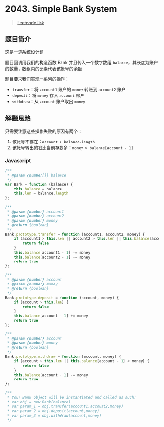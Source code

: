 # 2043. Simple Bank System

> [Leetcode link](https://leetcode.com/problems/simple-bank-system)

## 题目简介

这是一道系统设计题

题目回调用我们的构造函数 Bank 并且传入一个数字数组 `balance`，其长度为账户的数量，数组内的元素代表该帐号的余额

题目要求我们实现一系列的操作：

- `transfer`：将 `account1` 账户的 `money` 转账到 `account2` 账户
- `deposit`：将 `money` 存入 `account` 账户
- `withdraw`：从 `account` 账户取出 `money`

## 解题思路

只需要注意这些操作失败的原因有两个：

1. 该帐号不存在：`account > balance.length`
2. 该帐号转出的钱比当前存款多：`money > balance[account - 1]`

### Javascript

```javascript
/**
 * @param {number[]} balance
 */
var Bank = function (balance) {
    this.balance = balance
    this.len = balance.length
};

/** 
 * @param {number} account1 
 * @param {number} account2 
 * @param {number} money
 * @return {boolean}
 */
Bank.prototype.transfer = function (account1, account2, money) {
    if (account1 > this.len || account2 > this.len || this.balance[account1 - 1] < money) {
        return false
    }
    this.balance[account1 - 1] -= money
    this.balance[account2 - 1] += money
    return true
};

/** 
 * @param {number} account 
 * @param {number} money
 * @return {boolean}
 */
Bank.prototype.deposit = function (account, money) {
    if (account > this.len) {
        return false
    }
    this.balance[account - 1] += money
    return true
};

/** 
 * @param {number} account 
 * @param {number} money
 * @return {boolean}
 */
Bank.prototype.withdraw = function (account, money) {
    if (account > this.len || this.balance[account - 1] < money) {
        return false
    }
    this.balance[account - 1] -= money
    return true
};

/** 
 * Your Bank object will be instantiated and called as such:
 * var obj = new Bank(balance)
 * var param_1 = obj.transfer(account1,account2,money)
 * var param_2 = obj.deposit(account,money)
 * var param_3 = obj.withdraw(account,money)
 */
```